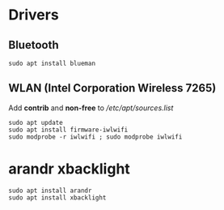# Drivers

## Bluetooth

```
sudo apt install blueman
```

## WLAN (Intel Corporation Wireless 7265)
Add **contrib** and **non-free** to */etc/apt/sources.list*

```
sudo apt update
sudo apt install firmware-iwlwifi
sudo modprobe -r iwlwifi ; sudo modprobe iwlwifi
```

# arandr xbacklight

```
sudo apt install arandr
sudo apt install xbacklight
```
